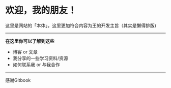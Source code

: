 # 欢迎，我的朋友！

这里是网站的「本体」，这里更加符合内容为王的开发主旨（其实是懒得排版\)

---

**在这里你可以了解到这些**

* 博客 or 文章
* 我分享的一些学习资料/资源
* 如何联系我 or 与我合作

---

感谢Gitbook


